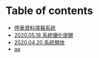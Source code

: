 # Table of contents

* [停車資料填報系統](README.md)
* [2020.05.18 系統優化提醒](2020.05.18.md)
* [2020.04.20 系統開放](2020.04.20.md)
* [aa](aa.md)

